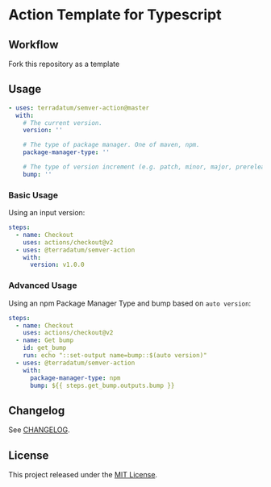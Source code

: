 # Action Template for Typescript

## Workflow

Fork this repository as a template

## Usage

<!-- start usage -->
```yaml
- uses: terradatum/semver-action@master
  with:
    # The current version.
    version: ''

    # The type of package manager. One of maven, npm.
    package-manager-type: ''

    # The type of version increment (e.g. patch, minor, major, prerelease, etc.).
    bump: ''
```
<!-- end usage -->

### Basic Usage

Using an input version:

```yaml
steps:
  - name: Checkout
    uses: actions/checkout@v2
  - uses: @terradatum/semver-action
    with:
      version: v1.0.0
```

### Advanced Usage

Using an npm Package Manager Type and bump based on `auto version`:

```yaml
steps:
  - name: Checkout
    uses: actions/checkout@v2
  - name: Get bump
    id: get_bump
    run: echo "::set-output name=bump::$(auto version)"
  - uses: @terradatum/semver-action
    with:
      package-manager-type: npm
      bump: ${{ steps.get_bump.outputs.bump }}
```

## Changelog
See [CHANGELOG][changelog-url].

## License
This project released under the [MIT License][license-url].

<!-- Links: -->
[license-url]: https://github.com/terradatum/template-action/blob/master/LICENSE.md

[changelog-url]: https://github.com/terradatum/template-action/blob/master/CHANGELOG.md
